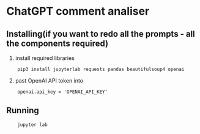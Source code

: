 # ChatGPT comment analiser

## Installing(if you want to redo all the prompts - all the components required)

1. install required libraries
```
    pip3 install jupyterlab requests pandas beautifulsoup4 openai
```
2. past OpenAI API token into
```
    openai.api_key = 'OPENAI_API_KEY'
```

## Running
```
    jupyter lab
```